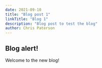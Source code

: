 ```yaml
---
date: 2021-09-10
title: "Blog post 1"
linkTitle: "Blog 1"
description: "Blog post to test the blog"
author: Chris Paterson
---
```


## Blog alert!
Welcome to the new blog!
